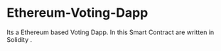 # Ethereum-Voting-Dapp
Its a Ethereum based Voting Dapp. In this Smart Contract are written in Solidity .

